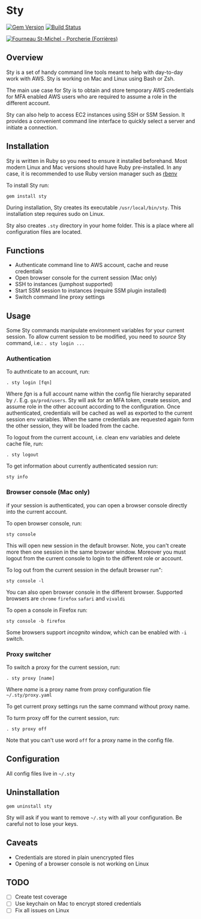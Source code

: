 # Sty
[![Gem Version](https://badge.fury.io/rb/sty.svg)](https://badge.fury.io/rb/sty)
[![Build Status](https://travis-ci.org/sozonnyk/sty.svg?branch=master)](https://travis-ci.org/sozonnyk/sty)

<a ti   tle="Jean-Pol GRANDMONT [CC BY 3.0 (https://creativecommons.org/licenses/by/3.0)], via Wikimedia Commons" href="https://commons.wikimedia.org/wiki/File:Fourneau_St-Michel_-_Porcherie_(Forri%C3%A8res).JPG">
<img alt="Fourneau St-Michel - Porcherie (Forrières)" src="https://upload.wikimedia.org/wikipedia/commons/thumb/7/7c/Fourneau_St-Michel_-_Porcherie_%28Forri%C3%A8res%29.JPG/1024px-Fourneau_St-Michel_-_Porcherie_%28Forri%C3%A8res%29.JPG"></a>

## Overview

Sty is a set of handy command line tools meant to help with day-to-day
work with AWS. Sty is working on Mac and Linux using Bash or Zsh. 

The main use case for Sty is to obtain and store temporary AWS
credentials for MFA enabled AWS users who are required to assume a role
in the different account.   

Sty can also help to access EC2 instances using SSH or SSM Session. It
provides a convenient command line interface to quickly select a server
and initiate a connection.

## Installation

Sty is written in Ruby so you need to ensure it installed beforehand.
Most modern Linux and Mac versions should have Ruby pre-installed. In
any case, it is recommended to use Ruby version manager such as
[rbenv](https://github.com/rbenv/rbenv)

To install Sty run:

`gem install sty`

During installation, Sty creates its executable `/usr/local/bin/sty`.
This installation step requires sudo on Linux.

Sty also creates `.sty` directory in your home folder. This is a place
where all configuration files are located.

## Functions

- Authenticate command line to AWS account, cache and reuse credentials
- Open browser console for the current session (Mac only)
- SSH to instances (jumphost supported)
- Start SSM session to instances (require SSM plugin installed) 
- Switch command line proxy settings

## Usage

Some Sty commands manipulate environment variables for your current
session. To allow current session to be modified, you need to *source*
Sty command, i.e.: `. sty login ...`

### Authentication

To authnticate to an account, run:
 
`. sty login [fqn]`

Where *fqn* is a full account name within the config file hierarchy
separated by `/`. E.g. `ga/prod/users`. Sty will ask for an MFA token,
create session, and assume role in the other account according to the
configuration. Once authenticated, credentials will be cached as well as
exported to the current session env variables. When the same credentials
are requested again form the other session, they will be loaded from the
cache.

To logout from the current account, i.e. clean env variables and delete
cache file, run:

`. sty logout`

To get information about currently authenticated session run:

`sty info`

### Browser console (Mac only)

if your session is authenticated, you can open a browser console
directly into the current account.

To open browser console, run:

`sty console`

This will open new session in the default browser. Note, you can't
create more then one session in the same browser window. Moreover you
must logout from the current console to login to the different role or
account.

To log out from the current session in the default browser run":

`sty console -l`

You can also open browser console in the different browser. Supported
browsers are `chrome` `firefox` `safari` and `vivaldi`

To open a console in Firefox run:

`sty console -b firefox`

Some browsers support *incognito* window, which can be enabled with `-i`
switch.

### Proxy switcher

To switch a proxy for the current session, run:

`. sty proxy [name]`

Where *name* is a proxy name from proxy configuration file
`~/.sty/proxy.yaml`

To get current proxy settings run the same command without proxy name.

To turm proxy off for the current session, run:
 
`. sty proxy off`

Note that you can't use word `off` for a proxy name in the config file.

## Configuration

All config files live in `~/.sty`

## Uninstallation

`gem uninstall sty` 

Sty will ask if you want to remove `~/.sty` with all your configuration.
Be careful not to lose your keys.

## Caveats

- Credentials are stored in plain unencrypted files
- Opening of a browser console is not working on Linux

## TODO 

- [ ] Create test coverage 
- [ ] Use keychain on Mac to encrypt stored credentials
- [ ] Fix all issues on Linux
